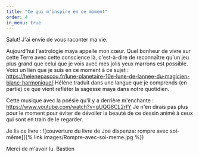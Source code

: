 ```yaml
---
title: "Ce qui m'inspire en ce moment"
order: 4
in_menu: true
---
```

Salut!
J'ai envie de vous raconter ma vie.

Aujourd'hui l'astrologie maya appelle mon cœur.
Quel bonheur de vivre sur cette Terre avec cette conscience là, c'est-à-dire de reconnaître qu'un jeu plus grand que celui que je vois avec mes jolis yeux marrons est possible. 
Voici un lien que je suis en ce moment à ce sujet : 
https://helenepascou.fr/lune-planetaire-10e-lune-de-lannee-du-magicien-blanc-harmonique/
Hélène traduit dans une langue que je comprends (en partie) ce que vient refléter la sagesse maya dans notre quotidien.

Cette musique avec la poésie qu'il y a derrière m'enchante : 
https://www.youtube.com/watch?v=gUQG8CL2rfY
Je n'en dirais pas plus pour le moment pour éviter de dévoiler la beauté de ce dessin animé à ceux qui sont en train de le regarder.

Je lis ce livre : 
![couverture du livre de Joe dispenza: rompre avec soi-même]({% link images/Rompre-avec-soi-meme.jpg %})

Merci de m'avoir lu.
Bastien 